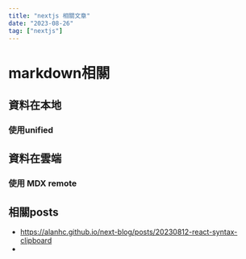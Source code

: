 ```yaml
---
title: "nextjs 相關文章"
date: "2023-08-26"
tag: ["nextjs"]
---
```


# markdown相關
## 資料在本地
### 使用unified


## 資料在雲端
### 使用 MDX remote

## 相關posts
- https://alanhc.github.io/next-blog/posts/20230812-react-syntax-clipboard
- 